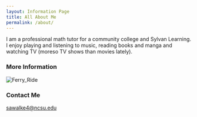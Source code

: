 ```yaml
---
layout: Information Page
title: All About Me
permalink: /about/
---
```


I am a professional math tutor for a community college and Sylvan Learning. I enjoy playing and listening to music, reading books and manga and watching TV (moreso TV shows than movies lately).

### More Information

![Ferry_Ride](https://user-images.githubusercontent.com/89091355/132261464-eeca3b4e-943a-435b-b02a-72d14909702d.jpg)

### Contact Me


[sawalke4@ncsu.edu](mailto:sawalke4@ncsu.edu)
